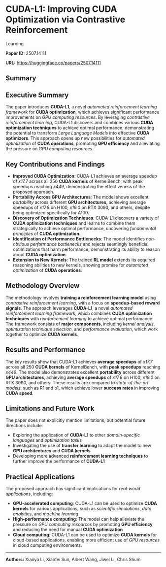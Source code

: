 # CUDA-L1: Improving CUDA Optimization via Contrastive Reinforcement
  Learning

**Paper ID:** 2507.14111

**URL:** https://huggingface.co/papers/2507.14111

## Summary

## Executive Summary
The paper introduces **CUDA-L1**, a novel *automated reinforcement learning framework* for **CUDA optimization**, which achieves significant performance improvements on *GPU computing resources*. By leveraging *contrastive reinforcement learning*, CUDA-L1 discovers and combines various **CUDA optimization techniques** to achieve optimal performance, demonstrating the potential to transform *Large Language Models* into effective **CUDA optimizers**. This approach opens up new possibilities for *automated optimization* of **CUDA operations**, promoting **GPU efficiency** and alleviating the pressure on *GPU computing resources*.

## Key Contributions and Findings
* **Improved CUDA Optimization**: CUDA-L1 achieves an average speedup of *x17.7* across all 250 **CUDA kernels** of KernelBench, with peak speedups reaching *x449*, demonstrating the effectiveness of the proposed approach.
* **Portability Across GPU Architectures**: The model shows excellent *portability* across different **GPU architectures**, achieving average speedups of *x17.8* on H100, *x19.0* on RTX 3090, and others, despite being optimized specifically for A100.
* **Discovery of Optimization Techniques**: CUDA-L1 discovers a variety of **CUDA optimization techniques** and learns to combine them strategically to achieve optimal performance, uncovering *fundamental principles* of **CUDA optimization**.
* **Identification of Performance Bottlenecks**: The model identifies *non-obvious performance bottlenecks* and rejects seemingly beneficial optimizations that harm performance, demonstrating its ability to reason about **CUDA optimization**.
* **Extension to New Kernels**: The trained **RL model** extends its acquired reasoning abilities to new kernels, showing promise for *automated optimization* of **CUDA operations**.

## Methodology Overview
The methodology involves **training a reinforcement learning model** using *contrastive reinforcement learning*, with a focus on **speedup-based reward signals**. The approach leverages **CUDA-L1**, a novel *automated reinforcement learning framework*, which combines **CUDA optimization techniques** with *reinforcement learning* to achieve optimal performance. The framework consists of **major components**, including *kernel analysis*, *optimization technique selection*, and *performance evaluation*, which work together to optimize **CUDA kernels**.

## Results and Performance
The key results show that CUDA-L1 achieves **average speedups** of *x17.7* across all 250 **CUDA kernels** of KernelBench, with **peak speedups** reaching *x449*. The model also demonstrates excellent **portability** across different **GPU architectures**, achieving **average speedups** of *x17.8* on H100, *x19.0* on RTX 3090, and others. These results are compared to *state-of-the-art models*, such as R1 and o1, which achieve lower **success rates** in improving **CUDA speed**.

## Limitations and Future Work
The paper does not explicitly mention limitations, but potential future directions include:
* Exploring the application of **CUDA-L1** to other *domain-specific languages* and *optimization tasks*
* Investigating the use of **transfer learning** to adapt the model to new **GPU architectures** and **CUDA kernels**
* Developing more advanced **reinforcement learning techniques** to further improve the performance of **CUDA-L1**

## Practical Applications
The proposed approach has significant implications for *real-world applications*, including:
* **GPU-accelerated computing**: CUDA-L1 can be used to optimize **CUDA kernels** for various applications, such as *scientific simulations*, *data analytics*, and *machine learning*
* **High-performance computing**: The model can help alleviate the pressure on *GPU computing resources* by promoting **GPU efficiency** and reducing the need for manual **CUDA optimization**
* **Cloud computing**: CUDA-L1 can be used to optimize **CUDA kernels** for cloud-based applications, enabling more efficient use of *GPU resources* in cloud computing environments.

---

**Authors:** Xiaoya Li, Xiaofei Sun, Albert Wang, Jiwei Li, Chris Shum
